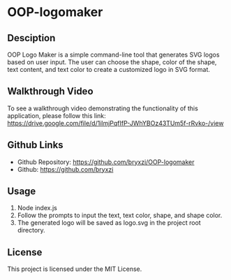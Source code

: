 # OOP-logomaker

## Desciption

OOP Logo Maker is a simple command-line tool that generates SVG logos based on user input. The user can choose the shape, color of the shape, text content, and text color to create a customized logo in SVG format.

## Walkthrough Video

To see a walkthrough video demonstrating the functionality of this application, please follow this link:
https://drive.google.com/file/d/1ilmjPqfIfP-JWhYBOz43TUm5f-rRvko-/view

## Github Links
* Github Repository: https://github.com/bryxzi/OOP-logomaker
* Github: https://github.com/bryxzi

## Usage

1. Node index.js
2. Follow the prompts to input the text, text color, shape, and shape color.
3. The generated logo will be saved as logo.svg in the project root directory.

## License
This project is licensed under the MIT License.